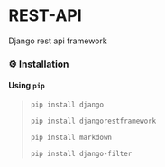 # REST-API
Django rest api framework
### ⚙️ Installation

#### Using `pip`

> ```sh
> pip install django
> ```
> ```sh
> pip install djangorestframework
> ```
> ```sh
> pip install markdown
> ```
> ```sh
> pip install django-filter
> ```




